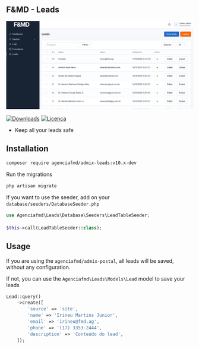 ## F&MD - Leads

![Área Administrativa](https://github.com/agenciafmd/admix-leads/raw/master/docs/screenshot.png "Área Administrativa")

[![Downloads](https://img.shields.io/packagist/dt/agenciafmd/admix-leads.svg?style=flat-square)](https://packagist.org/packages/agenciafmd/admix-leads)
[![Licença](https://img.shields.io/badge/license-MIT-brightgreen.svg?style=flat-square)](LICENSE.md)

- Keep all your leads safe

## Installation

```bash
composer require agenciafmd/admix-leads:v10.x-dev
```

Run the migrations

```bash
php artisan migrate
```

If you want to use the seeder, add on your `database/seeders/DatabaseSeeder.php`

```php
use Agenciafmd\Leads\Database\Seeders\LeadTableSeeder;

$this->call(LeadTableSeeder::class);
```

## Usage

If you are using the `agenciafmd/admix-postal`, all leads will be saved, without any configuration.

If not, you can use the `Agenciafmd\Leads\Models\Lead` model to save your leads

```php
Lead::query()
    ->create([
        'source' => 'site',
        'name' => 'Irineu Martins Junior',
        'email' => 'irineu@fmd.ag',
        'phone' => '(17) 3353-2444',
        'description' => 'Conteúdo do lead',
    ]);
```
